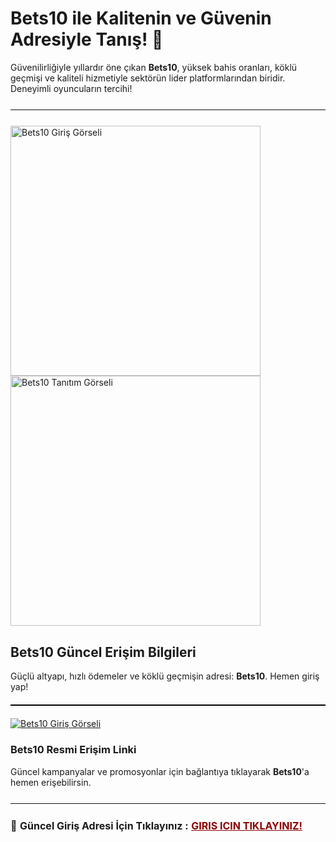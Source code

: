 <h1>Bets10 ile Kalitenin ve Güvenin Adresiyle Tanış! 🎯</h1>
<p>
  Güvenilirliğiyle yıllardır öne çıkan <strong>Bets10</strong>, yüksek bahis oranları, köklü geçmişi ve kaliteli hizmetiyle sektörün lider platformlarından biridir. Deneyimli oyuncuların tercihi!
</p>

<hr style="border:none;height:1.5px;background:#111;margin:25px 0;">

<a href="https://shortlinkapp.com/GaIUa" title="Bets10 Giriş" style="display:inline-block; margin-right:12px;">
  <img src="https://i.ibb.co/XkbLDfLx/photo-2025-05-20-13-21-42.jpg" alt="Bets10 Giriş Görseli" width="400">
</a>

<a href="https://shortlinkapp.com/GaIUa" title="Bahse Başla!" style="display:inline-block;">
  <img src="https://i.ibb.co/dsS2Btvr/photo-2025-05-20-20-51-32.jpg" alt="Bets10 Tanıtım Görseli" width="400">
</a>

<h2>Bets10 Güncel Erişim Bilgileri</h2>
<p>
  Güçlü altyapı, hızlı ödemeler ve köklü geçmişin adresi: <strong>Bets10</strong>. Hemen giriş yap!
</p>

<hr style="border:none;height:2px;background:#000;margin:20px 0;">

<a href="https://shortlinkapp.com/GaIUa">
  <img src="https://iili.io/3sm6muf.md.jpg" alt="Bets10 Giriş Görseli" border="0">
</a>

<h3>Bets10 Resmi Erişim Linki</h3>
<p>
  Güncel kampanyalar ve promosyonlar için bağlantıya tıklayarak <strong>Bets10</strong>'a hemen erişebilirsin.
</p>

<hr style="border:none;height:1.5px;background:#111;margin:25px 0;">
<p style="font-size:16px; margin-top:10px;">
  🔗 <strong>Güncel Giriş Adresi İçin Tıklayınız :</strong> 
  <a href="https://shortlinkapp.com/GaIUa" style="color:#8B0000; font-weight:bold;">GIRIS ICIN TIKLAYINIZ!</a> 
</p>
